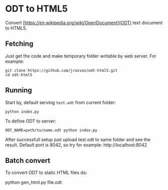 # ODT to HTML5

Convert [https://en.wikipedia.org/wiki/OpenDocument](ODT) text document to HTML5.

## Fetching

Just get the code and make temporary folder writable by web server. For example:

    git clone https://github.com/jroivas/odt-html5.git
    cd odt-html5

## Running

Start by, default serving `test.odt` from current folder:

    python index.py

To define ODT to server:

    ODT_NAME=path/to/name.odt python index.py

After successfull setup just upload test.odt to same folder and see the result.
Default port is 8042, so try for example: http://localhost:8042

## Batch convert

To convert ODT to static HTML files do:

   python gen_html.py file.odt
